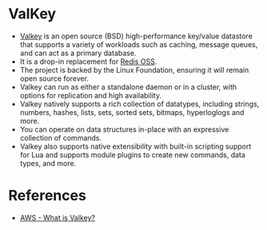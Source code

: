 # ValKey
- [Valkey](https://valkey.io/) is an open source (BSD) high-performance key/value datastore that supports a variety of workloads such as caching, message queues, and can act as a primary database.
- It is a drop-in replacement for [Redis OSS](Redis/Readme.md).
- The project is backed by the Linux Foundation, ensuring it will remain open source forever.
- Valkey can run as either a standalone daemon or in a cluster, with options for replication and high availability. 
- Valkey natively supports a rich collection of datatypes, including strings, numbers, hashes, lists, sets, sorted sets, bitmaps, hyperloglogs and more. 
- You can operate on data structures in-place with an expressive collection of commands. 
- Valkey also supports native extensibility with built-in scripting support for Lua and supports module plugins to create new commands, data types, and more.

# References
- [AWS - What is Valkey?](https://aws.amazon.com/elasticache/what-is-valkey/)